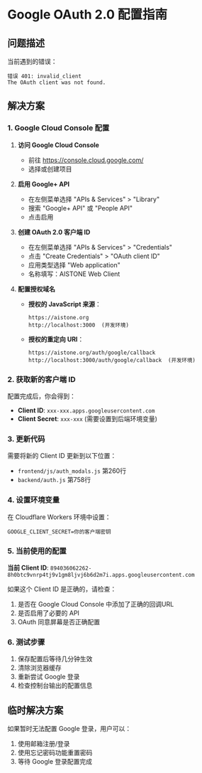 # Google OAuth 2.0 配置指南

## 问题描述
当前遇到的错误：
```
错误 401: invalid_client
The OAuth client was not found.
```

## 解决方案

### 1. Google Cloud Console 配置

1. **访问 Google Cloud Console**
   - 前往 https://console.cloud.google.com/
   - 选择或创建项目

2. **启用 Google+ API**
   - 在左侧菜单选择 "APIs & Services" > "Library"
   - 搜索 "Google+ API" 或 "People API"
   - 点击启用

3. **创建 OAuth 2.0 客户端 ID**
   - 在左侧菜单选择 "APIs & Services" > "Credentials"
   - 点击 "Create Credentials" > "OAuth client ID"
   - 应用类型选择 "Web application"
   - 名称填写：AISTONE Web Client

4. **配置授权域名**
   - **授权的 JavaScript 来源**：
     ```
     https://aistone.org
     http://localhost:3000  (开发环境)
     ```
   
   - **授权的重定向 URI**：
     ```
     https://aistone.org/auth/google/callback
     http://localhost:3000/auth/google/callback  (开发环境)
     ```

### 2. 获取新的客户端 ID

配置完成后，你会得到：
- **Client ID**: `xxx-xxx.apps.googleusercontent.com`
- **Client Secret**: `xxx-xxx` (需要设置到后端环境变量)

### 3. 更新代码

需要将新的 Client ID 更新到以下位置：
- `frontend/js/auth_modals.js` 第260行
- `backend/auth.js` 第758行

### 4. 设置环境变量

在 Cloudflare Workers 环境中设置：
```
GOOGLE_CLIENT_SECRET=你的客户端密钥
```

### 5. 当前使用的配置

**当前 Client ID**: `894036062262-8h0btc9vnrp4tj9v1gm8ljvj6b6d2m7i.apps.googleusercontent.com`

如果这个 Client ID 是正确的，请检查：
1. 是否在 Google Cloud Console 中添加了正确的回调URL
2. 是否启用了必要的 API
3. OAuth 同意屏幕是否正确配置

### 6. 测试步骤

1. 保存配置后等待几分钟生效
2. 清除浏览器缓存
3. 重新尝试 Google 登录
4. 检查控制台输出的配置信息

## 临时解决方案

如果暂时无法配置 Google 登录，用户可以：
1. 使用邮箱注册/登录
2. 使用忘记密码功能重置密码
3. 等待 Google 登录配置完成
